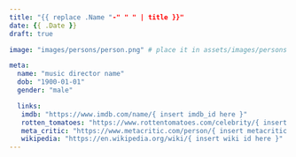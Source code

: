 ```yaml
---
title: "{{ replace .Name "-" " " | title }}"
date: {{ .Date }}
draft: true

image: "images/persons/person.png" # place it in assets/images/persons

meta:
  name: "music director name"
  dob: "1900-01-01"
  gender: "male"

  links:
   imdb: "https://www.imdb.com/name/{ insert imdb_id here }"
   rotten_tomatoes: "https://www.rottentomatoes.com/celebrity/{ insert rt id here }"
   meta_critic: "https://www.metacritic.com/person/{ insert metacritic id here }"
   wikipedia: "https://en.wikipedia.org/wiki/{ insert wiki id here }"
---
```

